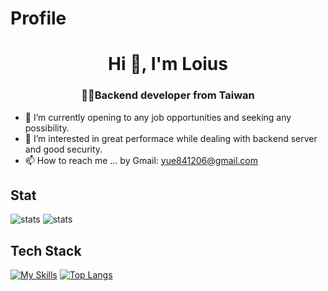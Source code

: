 # Profile

<h1 align="center">Hi 👋, I'm Loius</h1>
<h3 align="center">👨‍💻Backend developer from Taiwan</h3>

- 💼 I’m currently opening to any job opportunities and seeking any possibility.
- 👀 I’m interested in great performace while dealing with backend server and good security.
- 📫 How to reach me ... by Gmail: yue841206@gmail.com

## Stat
![stats](https://github-readme-stats.vercel.app/api?username=LouisChen-TW&theme=great-gatsby&hide_border=true&include_all_commits=true&count_private=true)
![stats](https://github-readme-streak-stats.herokuapp.com/?user=LouisChen-TW&theme=vision-friendly-dark&hide_border=true)

## Tech Stack
[![My Skills](https://skillicons.dev/icons?i=html,css,js,ts,go,nodejs,nestjs,expressjs,mysql,mongodb,redis,docker,jest,git,heroku,sequelize,nginx)](https://skillicons.dev)
[![Top Langs](https://github-readme-stats.vercel.app/api/top-langs/?username=LouisChen-TW&show_icons=true&locale=en&layout=compact&theme=vision-friendly-dark&hide_border=true&langs_count=8)](https://github.com/anuraghazra/github-readme-stats)

